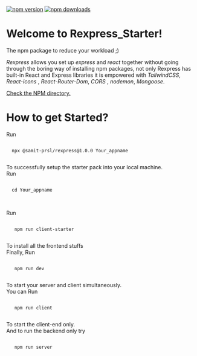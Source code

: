 [![npm version](https://badge.fury.io/js/my-npm-package.svg)](https://badge.fury.io/js/my-npm-package)
[![npm downloads](https://img.shields.io/npm/dm/my-npm-package.svg)](https://www.npmjs.com/package/my-npm-package)

# Welcome to Rexpress_Starter!

<p>The npm package to reduce your workload ;)</p>

<p><em>Rexpress</em> allows you set up <em>express</em> and <em>react</em> together without going through the boring way of installing npm packages,
not only Rexpress has built-in React and Express libraries it is empowered with <em>TailwindCSS</em>, <em>React-icons</em> , <em>React-Router-Dom</em>, <em>CORS</em> , <em>nodemon</em>, <em>Mongoose</em>.</p>

<a href='https://www.npmjs.com/package/@samit-prsl/rexpress'>Check the NPM directory.</a>

# How to get Started?

Run
<div class="code-block">
  <pre><code id="my-code">
  npx @samit-prsl/rexpress@1.0.0 Your_appname
  </code></pre>
</div>
To successfully setup the starter pack into your local machine.
<br>
Run
<div class="code-block">
  <pre><code id="my-code">
  cd Your_appname
  </code></pre>
</div>
<br>
Run
<div class="code-block">
  <pre><code id="my-code">
   npm run client-starter
  </code></pre>
</div>
To install all the frontend stuffs
<br>
Finally, Run
<div class="code-block">
  <pre><code id="my-code">
   npm run dev
  </code></pre>
</div>
To start your server and client simultaneously.
<br>
You can Run
<div class="code-block">
  <pre><code id="my-code">
   npm run client
  </code></pre>
</div>
To start the client-end only.
<br>
And to run the backend only try 
<div class="code-block">
  <pre><code id="my-code">
   npm run server
  </code></pre>
</div>

<br>

